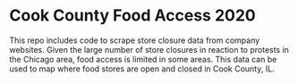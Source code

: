 # Cook County Food Access 2020

This repo includes code to scrape store closure data from company websites. Given the large number of store closures in reaction to protests in the Chicago area, food access is limited in some areas. This data can be used to map where food stores are open and closed in Cook County, IL.
